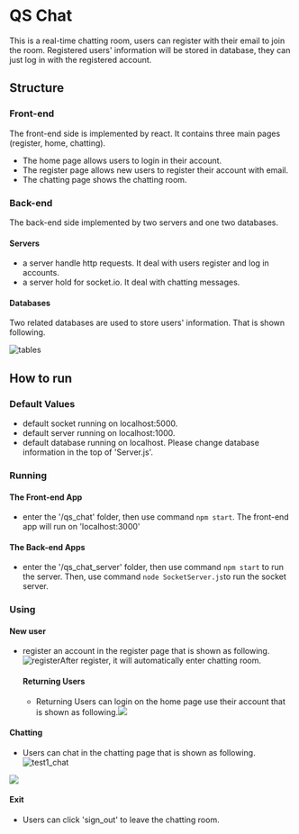 # QS Chat

This is a real-time chatting room, users can register with their email to join the room. Registered users' information will be stored in database, they can just log in with the registered account.



## Structure

### Front-end

The front-end side is implemented by react. It contains three main pages (register, home, chatting). 

- The home page allows users to login in their account.
- The register page allows new users to register their account with email.
- The chatting page shows the chatting room. 

### Back-end

The back-end side implemented by two servers and one two databases.

#### Servers

- a server handle http requests. It deal with users register and log in accounts.
- a server hold for socket.io. It deal with chatting messages. 

#### Databases

Two related databases are used to store users' information. That is shown following.

![tables](\qs_chat\Pics\tables.png)

  



## How to run

### Default Values

- default socket running on localhost:5000.
- default server running on localhost:1000.
- default database running on localhost. Please change database information in the top of 'Server.js'.

### Running

#### The Front-end App

- enter the '/qs_chat' folder, then use command `npm start`. The front-end app will run on 'localhost:3000'

#### The Back-end Apps

- enter the '/qs_chat_server' folder, then use command `npm start` to run the server. Then, use command `node SocketServer.js`to run the socket server.

### Using

#### New user

- register an account in the register page that is shown as following.![register](C:\Users\sudon\Desktop\qs_chat\Pics\register.png)After register, it will automatically enter chatting room.

  #### Returning Users

  - Returning Users can login on the home page use their account that is shown as following.![](C:\Users\sudon\Desktop\qs_chat\Pics\SignIn.png)



#### Chatting

- Users can chat in the chatting page that is shown as following.![test1_chat](C:\Users\sudon\Desktop\qs_chat\Pics\test1_chat.png)

![](C:\Users\sudon\Desktop\qs_chat\Pics\Chating.png)

#### Exit

- Users can click 'sign_out' to leave the chatting room.

